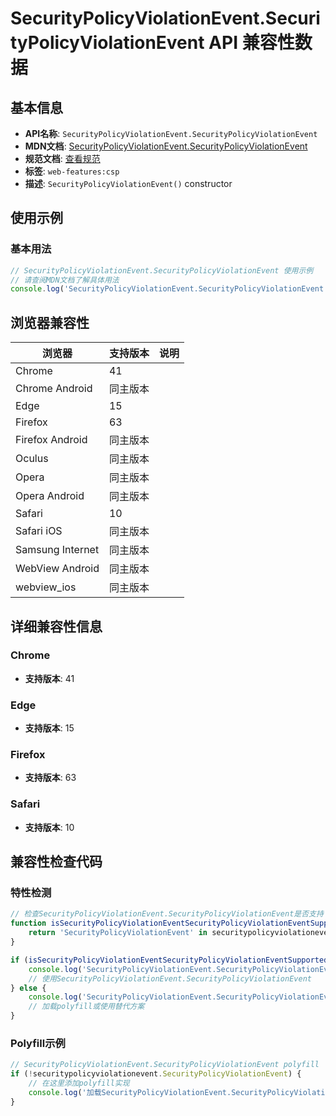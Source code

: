 # SecurityPolicyViolationEvent.SecurityPolicyViolationEvent API 兼容性数据

## 基本信息

- **API名称**: `SecurityPolicyViolationEvent.SecurityPolicyViolationEvent`
- **MDN文档**: [SecurityPolicyViolationEvent.SecurityPolicyViolationEvent](https://developer.mozilla.org/docs/Web/API/SecurityPolicyViolationEvent/SecurityPolicyViolationEvent)
- **规范文档**: [查看规范](https://w3c.github.io/webappsec-csp/#dom-securitypolicyviolationevent-securitypolicyviolationevent)
- **标签**: `web-features:csp`
- **描述**: `SecurityPolicyViolationEvent()` constructor

## 使用示例

### 基本用法

```javascript
// SecurityPolicyViolationEvent.SecurityPolicyViolationEvent 使用示例
// 请查阅MDN文档了解具体用法
console.log('SecurityPolicyViolationEvent.SecurityPolicyViolationEvent API');
```

## 浏览器兼容性

| 浏览器 | 支持版本 | 说明 |
|--------|----------|------|
| Chrome | 41 |  |
| Chrome Android | 同主版本 |  |
| Edge | 15 |  |
| Firefox | 63 |  |
| Firefox Android | 同主版本 |  |
| Oculus | 同主版本 |  |
| Opera | 同主版本 |  |
| Opera Android | 同主版本 |  |
| Safari | 10 |  |
| Safari iOS | 同主版本 |  |
| Samsung Internet | 同主版本 |  |
| WebView Android | 同主版本 |  |
| webview_ios | 同主版本 |  |

## 详细兼容性信息

### Chrome

- **支持版本**: 41

### Edge

- **支持版本**: 15

### Firefox

- **支持版本**: 63

### Safari

- **支持版本**: 10

## 兼容性检查代码

### 特性检测

```javascript
// 检查SecurityPolicyViolationEvent.SecurityPolicyViolationEvent是否支持
function isSecurityPolicyViolationEventSecurityPolicyViolationEventSupported() {
    return 'SecurityPolicyViolationEvent' in securitypolicyviolationevent && typeof securitypolicyviolationevent.SecurityPolicyViolationEvent === 'function';
}

if (isSecurityPolicyViolationEventSecurityPolicyViolationEventSupported()) {
    console.log('SecurityPolicyViolationEvent.SecurityPolicyViolationEvent 支持');
    // 使用SecurityPolicyViolationEvent.SecurityPolicyViolationEvent
} else {
    console.log('SecurityPolicyViolationEvent.SecurityPolicyViolationEvent 不支持，需要polyfill');
    // 加载polyfill或使用替代方案
}
```

### Polyfill示例

```javascript
// SecurityPolicyViolationEvent.SecurityPolicyViolationEvent polyfill
if (!securitypolicyviolationevent.SecurityPolicyViolationEvent) {
    // 在这里添加polyfill实现
    console.log('加载SecurityPolicyViolationEvent.SecurityPolicyViolationEvent polyfill');
}
```

